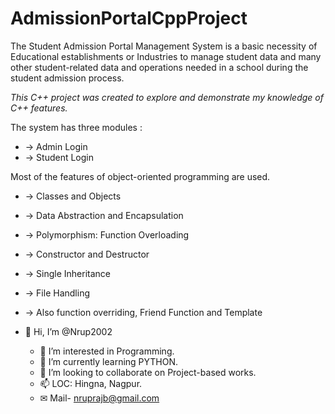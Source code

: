 # AdmissionPortalCppProject
The Student Admission Portal Management System is a basic necessity of Educational establishments or Industries to manage student data and many other student-related data and operations needed in a school during the student admission process.

*This C++ project was created to explore and demonstrate my knowledge of C++ features.*

The system has three modules :
-   -> Admin   Login
-   -> Student Login
   
Most of the features of object-oriented programming are used.
-   -> Classes and Objects
-   -> Data Abstraction and Encapsulation
-   -> Polymorphism: Function Overloading
-   -> Constructor and Destructor
-   -> Single Inheritance
-   -> File Handling
-   -> Also function overriding, Friend Function and Template
   
- 👋 Hi, I’m @Nrup2002
   - 👀 I’m interested in Programming.
   - 🌱 I’m currently learning PYTHON.
   - 💞️ I’m looking to collaborate on Project-based works.
   - 📫 LOC: Hingna, Nagpur.
   - ✉  Mail- nruprajb@gmail.com

